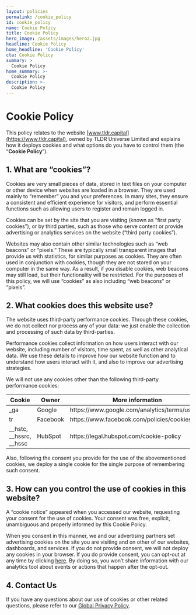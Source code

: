 ```yaml
---
layout: policies
permalink: /cookie_policy
id: cookie_policy
name: Cookie Policy
title: Cookie Policy
hero_image: /assets/images/hero2.jpg
headline: Cookie Policy
home_headline: 'Cookie Policy'
cta: Cookie Policy
summary: >
  Cookie Policy
home_summary: >-
  Cookie Policy
description: >-
  Cookie Policy
---
```


# Cookie Policy

This policy relates to the website [www.tldr.capital](https://www.tldr.capital), owned by TLDR Universe Limited and explains how it deploys cookies and what options do you have to control them (the “**Cookie Policy**”).

## 1. What are “cookies”?

Cookies are very small pieces of data, stored in text files on your computer or other device when websites are loaded in a browser. They are used mainly to “remember” you and your preferences. In many sites, they ensure a consistent and efficient experience for visitors, and perform essential functions such as allowing users to register and remain logged in.

Cookies can be set by the site that you are visiting (known as “first party cookies”), or by third parties, such as those who serve content or provide advertising or analytics services on the website (“third party cookies”).

Websites may also contain other similar technologies such as “web beacons” or “pixels.” These are typically small transparent images that provide us with statistics, for similar purposes as cookies. They are often used in conjunction with cookies, though they are not stored on your computer in the same way. As a result, if you disable cookies, web beacons may still load, but their functionality will be restricted. For the purposes of this policy, we will use “cookies” as also including “web beacons” or “pixels”.

## 2. What cookies does this website use?

The website uses third-party performance cookies. Through these cookies, we do not collect nor process any of your data: we just enable the collection and processing of such data by third-parties.

Performance cookies collect information on how users interact with our website, including number of visitors, time spent, as well as other analytical data. We use these details to improve how our website function and to understand how users interact with it, and also to improve our advertising strategies.

We will not use any cookies other than the following third-party performance cookies:

<table>
<colgroup>
<col width="33%" />
<col width="33%" />
<col width="33%" />
</colgroup>

<thead>
<tr class="table_header">
<th>Cookie</th>
<th>Owner</th>
<th>More information</th>
</tr>
</thead>
<tbody>

<tr>
<td markdown="span">_ga</td>
<td markdown="span">Google</td>
<td markdown="span">https://www.google.com/analytics/terms/us.html</td>
</tr>
<tr>
<td markdown="span">tr</td>
<td markdown="span">Facebook</td>
<td markdown="span">https://www.facebook.com/policies/cookies/</td>
</tr>
<tr>
<td markdown="span">__hstc, __hssrc, __hssc</td>
<td markdown="span">HubSpot</td>
<td markdown="span">https://legal.hubspot.com/cookie-policy</td>
</tr>
</tbody>
</table>



Also, following the consent you provide for the use of the abovementioned cookies, we deploy a single cookie for the single purpose of remembering such consent.

## 3. How can you control the use of cookies in this website?
A “cookie notice” appeared when you accessed our website, requesting your consent for the use of cookies. Your consent was free, explicit, unambiguous and properly informed by this Cookie Policy.

When you consent in this manner, we and our advertising partners set advertising cookies on the site you are visiting and on other of our websites, dashboards, and services. If you do not provide consent, we will not deploy any cookies in your browser. If you do provide consent, you can opt-out at any time by clicking [here](javascript:discartTerms();). By doing so, you won’t share information with our analytics tool about events or actions that happen after the opt-out.

## 4. Contact Us
If you have any questions about our use of cookies or other related questions, please refer to our [Global Privacy Policy](/privacy_policy).
